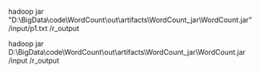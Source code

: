 hadoop jar "D:\BigData\code\WordCount\out\artifacts\WordCount_jar\WordCount.jar" /input/p1.txt /r_output


hadoop jar D:\BigData\code\WordCount\out\artifacts\WordCount_jar\WordCount.jar /input /r_output
